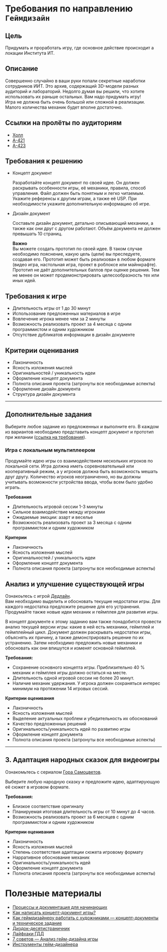 # Требования по направлению `Геймдизайн`

## Цель

Придумать и проработать игру, где основное действие происходит а локации Института ИТ.

## Описание

Совершенно случайно в ваши руки попали секретные наработки сотрудников ИИТ. Это архив, содержащий 3D-модели разных аудиторий и лабораторий. Недолго думая вы решили, что хотите использовать их раньше остальных. Вам надо придумать игру! \
Игра не должна быть очень большой или сложной в реализации. Малого количества механик будет вполне достаточно.

## Ссылки на пролёты по аудиториям

*   [Холл](https://www.artstation.com/artwork/kD5Yz0)
*   [А-421](https://www.artstation.com/artwork/X1e6Ly)
*   [А-423](A-423.mp4)

## Требования к решению
*   Концепт документ

    Разработайте концепт документ по своей идее. Он должен раскрывать особенности игры, её механики, правила, способ управления. Файл должен быть понятным и легко читаемым. Укажите референсы к другим играм, а также её USP. При необходимости укажите дополнительную информацию об игре. 

*   Дизайн документ

    Составьте дизайн документ, детально описывающий механики, а также как они друг с другом работают. Объём документа не должен превышать 10 страниц.

    **Важно** \
    Вы можете создать прототип по своей идее. В таком случае необходимо пояснение, какую цель (цели) вы преследуете, создавая его. Прототип может быть реализован в любом формате (видео игра, настольная игра, проект в роблоксе или майнкрафте). \
    Прототип не даёт дополнительных баллов при оценке решения. Тем не менее он может продемонстрировать целесообразность тех или иных идей.

## Требования к игре
*   Длительность игры от 1 до 30 минут
*   Использование предложенных материалов в игре
*   Вовлечение игрока менее чем за 2 минуты
*   Возможность реализовать проект за 4 месяца с одним программистом и одним художником
*   Отсутствие дубликатов информации в дизайн документе

## Критерии оценивания
*   Лаконичность
*   Ясность изложения мыслей
*   Оригинальностей / уникальность идеи
*   Оформление концепт документа
*   Полнота описания проекта (затронуты все необходимые аспекты)
*   Оформление дизайн докмуента
*   Структура дизайн документа

-----

## Дополнительные задания

Выберите любое задание из предложенных и выполните его. В каждом из вариантов необходимо представить концепт документ и прототип при желании ([ссылка на требования](#Требования-к-решению)).

### Игра с локальным мультиплеером

Продумайте идею игры со взаимодействием нескольких игроков по локальной сети. Игра должна иметь соревновательный или кооперативный режим, а у игроков должна быть возможность мешать друг другу. Количество игроков неограниченно, но вы должны учитывать возможности устройства ввода, чтобы всем было удобно играть.

**Требования**
*   Длительность игровой сессии 1-3 минуты
*   Сильное взаимодействие между игроками
*   Ожидаемые эмоции: азарт и веселье
*   Возможность реализовать проект за 3 месяца с одним программистом и одним художником

**Критерии**
*   Лаконичность
*   Ясность изложения мыслей
*   Оригинальностей / уникальность идеи
*   Оформление концепт документа	
*   Полнота описания проекта (затронуты все необходимые аспекты)

## Анализ и улучшение существующей игры

Ознакоьтесь с игрой [Дедлайн](https://kubirill.itch.io/deadline). \
Вам необходимо выделить и обосновать текущие недостатки игры. Для каждого недостатка предложите решение для его устранения. Продумайте также новые идеи механик и геймплея для развития игры.

В концепт документе к этому заданию вам также понадобится провести анализ текущей версии игры: какие в ней есть механики, геймплей и геймплейный цикл. Документ должен раскрывать недостатки игры, объяснять их причину, а также демонстрировать решение по их устранению. Затем необходимо предложить новые механики и обосновать как они впишутся и изменят основной геймплей.

**Требования:**
*   Сохранение основного концепта игры. Приблизительно 40 % механик и геймплея игры должно остаться на месте.
*   Длительность одной игровой сессии не более 20 минут.
*   Наличие механик удержания. У игрока должен сохраняться интерес минимум на протяжении 14 игровых сессий.

**Критерии оценивания**
*   Лаконичность
*   Ясность изложения мыслей
*   Выделение актуальных проблем и убедительность их обоснований
*   Качество предложенных решений
*   Оригинальность/уникальность идей по развитию игры
*   Оформление концепт документа	
*   Полнота описания проекта (затронуты все необходимые аспекты)

---
## 3. Адаптация народных сказок для видеоигры

Ознакомьтесь с сериалом  [Гора Самоцветов](https://www.youtube.com/playlist?list=PL8XzBNh9xhcz8Rew8A-ywKuKCw8bYoZC3).

Выберите любую народную сказку и предложите идею, адаптирующую её сюжет в игровом формате.
 
**Требования:**
*   Близкое соответствие оригиналу
*   Планируемая итоговая длительность игры от 10 минут до 4 часов.
*   Возможность реализовать проект за 6 месяцев с одним программистом и одним художником

**Критерии оценивания**
*   Лаконичность
*   Ясность изложения мыслей
*   Степень соответствия адаптации сюжета игровому формату
*   Нарративное обоснование механик
*   Оригинальность/уникальность идей 
*   Оформление концепт документа	
*   Полнота описания проекта (затронуты все необходимые аспекты)

# Полезные материалы
* [Процессы и документация для начинающих ](https://gdcuffs.com/pipeline-for-beginners/)
* [Как написать концепт-документ игры?](https://yandex.ru/q/videogames/7461569025/)
* [Как геймдизайнеру работать с художниками — концепт-документы и техническое задание](https://dtf.ru/gamedev/946186-kak-geymdizayneru-rabotat-s-hudozhnikami-koncept-dokumenty-i-tehnicheskoe-zadanie)
* [Диздок-десятистраничник](https://habr.com/ru/articles/469971/)
* [Лайфхаки ГДД](https://gdcuffs.com/lifehacks_gdd/)
* [7 советов — Анализ гейм-дизайна игры ](https://gdcuffs.com/7tips-ant-gd/)
* [Инструменты гейм-дизайнера ](https://gdcuffs.com/tools/)
